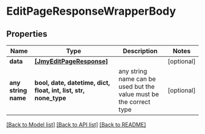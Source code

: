 # EditPageResponseWrapperBody


## Properties
Name | Type | Description | Notes
------------ | ------------- | ------------- | -------------
**data** | [**[JmyEditPageResponse]**](JmyEditPageResponse.md) |  | [optional] 
**any string name** | **bool, date, datetime, dict, float, int, list, str, none_type** | any string name can be used but the value must be the correct type | [optional]

[[Back to Model list]](../README.md#documentation-for-models) [[Back to API list]](../README.md#documentation-for-api-endpoints) [[Back to README]](../README.md)


